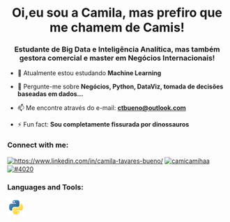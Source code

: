 <h1 align="center">Oi,eu sou a Camila, mas prefiro que me chamem de Camis!</h1>
<h3 align="center">Estudante de Big Data e Inteligência Analítica, mas também gestora comercial e master em Negócios Internacionais!</h3>

- 🌱 Atualmente estou estudando **Machine Learning**

- 💬 Pergunte-me sobre **Negócios, Python, DataViz, tomada de decisões baseadas em dados...**

- 📫 Me encontre através do e-mail: **ctbueno@outlook.com**

- ⚡ Fun fact: **Sou completamente fissurada por dinossauros**

<h3 align="left">Connect with me:</h3>
<p align="left">
<a href="https://linkedin.com/in/https://www.linkedin.com/in/camila-tavares-bueno/" target="blank"><img align="center" src="https://raw.githubusercontent.com/rahuldkjain/github-profile-readme-generator/master/src/images/icons/Social/linked-in-alt.svg" alt="https://www.linkedin.com/in/camila-tavares-bueno/" height="30" width="40" /></a>
<a href="https://instagram.com/camicamihaa" target="blank"><img align="center" src="https://raw.githubusercontent.com/rahuldkjain/github-profile-readme-generator/master/src/images/icons/Social/instagram.svg" alt="camicamihaa" height="30" width="40" /></a>
<a href="https://discord.gg/#4020" target="blank"><img align="center" src="https://raw.githubusercontent.com/rahuldkjain/github-profile-readme-generator/master/src/images/icons/Social/discord.svg" alt="#4020" height="30" width="40" /></a>
</p>

<h3 align="left">Languages and Tools:</h3>
<p align="left"> <a href="https://www.python.org" target="_blank" rel="noreferrer"> <img src="https://raw.githubusercontent.com/devicons/devicon/master/icons/python/python-original.svg" alt="python" width="40" height="40"/> </a> </p>

<!---
- 👋 Hi, I’m @camitbueno
- 👀 I’m interested in ...
- 🌱 I’m currently learning ...
- 💞️ I’m looking to collaborate on ...
- 📫 How to reach me ...
- 😄 Pronouns: ...
- ⚡ Fun fact: ...
camitbueno/camitbueno is a ✨ special ✨ repository because its `README.md` (this file) appears on your GitHub profile.
You can click the Preview link to take a look at your changes.
--->
